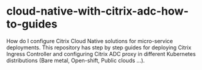 # cloud-native-with-citrix-adc-how-to-guides
How do I configure Citrix Cloud Native solutions for micro-service deployments. This repository has step by step guides for deploying Citrix Ingress Controller and configuring Citrix ADC proxy in different Kubernetes distributions (Bare metal, Open-shift, Public clouds ...). 
